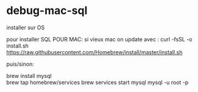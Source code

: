 # debug-mac-sql
installer sur OS


pour installer SQL POUR MAC:
si  vieux mac on update avec :
curl -fsSL -o install.sh https://raw.githubusercontent.com/Homebrew/install/master/install.sh

puis/sinon:

brew install mysql  
brew tap homebrew/services
brew services start mysql
mysql -u root -p

